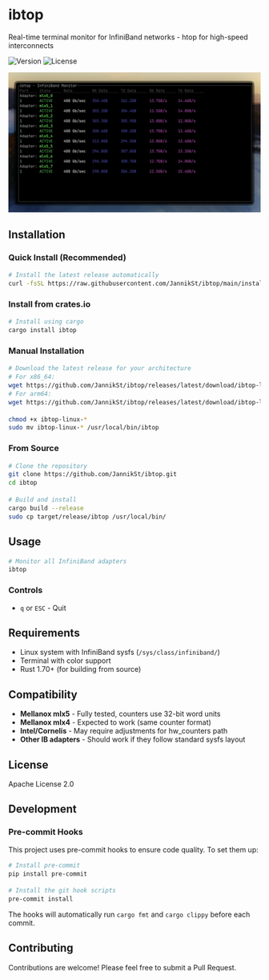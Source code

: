 # ibtop

Real-time terminal monitor for InfiniBand networks - htop for high-speed interconnects

![Version](https://img.shields.io/badge/version-0.1.0-blue)
![License](https://img.shields.io/badge/license-Apache-green)

![Screenshot](docs/screenshot.png)

## Installation

### Quick Install (Recommended)

```bash
# Install the latest release automatically
curl -fsSL https://raw.githubusercontent.com/JannikSt/ibtop/main/install.sh | bash
```

### Install from crates.io

```bash
# Install using cargo
cargo install ibtop
```

### Manual Installation

```bash
# Download the latest release for your architecture
# For x86_64:
wget https://github.com/JannikSt/ibtop/releases/latest/download/ibtop-linux-amd64
# For arm64:
wget https://github.com/JannikSt/ibtop/releases/latest/download/ibtop-linux-arm64

chmod +x ibtop-linux-*
sudo mv ibtop-linux-* /usr/local/bin/ibtop
```

### From Source

```bash
# Clone the repository
git clone https://github.com/JannikSt/ibtop.git
cd ibtop

# Build and install
cargo build --release
sudo cp target/release/ibtop /usr/local/bin/
```

## Usage

```bash
# Monitor all InfiniBand adapters
ibtop
```

### Controls

- `q` or `ESC` - Quit

## Requirements

- Linux system with InfiniBand sysfs (`/sys/class/infiniband/`)
- Terminal with color support
- Rust 1.70+ (for building from source)

## Compatibility

- **Mellanox mlx5** - Fully tested, counters use 32-bit word units
- **Mellanox mlx4** - Expected to work (same counter format)
- **Intel/Cornelis** - May require adjustments for hw_counters path
- **Other IB adapters** - Should work if they follow standard sysfs layout

## License

Apache License 2.0

## Development

### Pre-commit Hooks

This project uses pre-commit hooks to ensure code quality. To set them up:

```bash
# Install pre-commit
pip install pre-commit

# Install the git hook scripts
pre-commit install
```

The hooks will automatically run `cargo fmt` and `cargo clippy` before each commit.

## Contributing

Contributions are welcome! Please feel free to submit a Pull Request.
